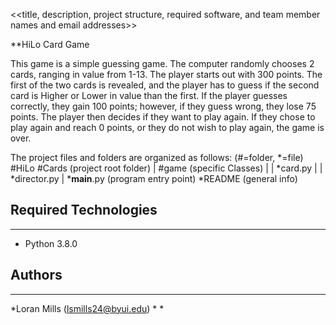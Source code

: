 <<title, description, project structure, required software, and team member names and email addresses>>

**HiLo Card Game

This game is a simple guessing game. The computer randomly chooses 2 cards, ranging in value from 1-13. The player starts 
out with 300 points. The first of the two cards is revealed, and the player has to guess if the second card is Higher or 
Lower in value than the first. If the player guesses correctly, they gain 100 points; however, if they guess wrong, they 
lose 75 points. The player then decides if they want to play again. 
If they chose to play again and reach 0 points, or they do not wish to play again, the game is over. 

The project files and folders are organized as follows: (#=folder, *=file)
#HiLo
  #Cards		(project root folder)
  |  #game		(specific Classes)
  |  |  *card.py
  |  |  *director.py
  |  *__main__.py       (program entry point)
  *README		(general info)


## Required Technologies
---
* Python 3.8.0

## Authors
---
*Loran Mills		(lsmills24@byui.edu)
*
*